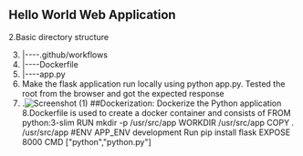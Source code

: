 ## Hello World Web Application
2.Basic directory structure

3. |----.github/workflows
4. |----Dockerfile
5. |----app.py
6. Make the flask application run locally using python app.py. Tested the root  from the browser and got the expected response
7. .![Screenshot (1)](https://github.com/Mathimohamed/py-ci-cd/assets/151551076/67b95d13-0b63-4127-954a-5d600d37d75e)
##Dockerization: Dockerize the Python application
8.Dockerfile is used to create a docker container and consists of
FROM python:3-slim
RUN mkdir -p /usr/src/app
WORKDIR /usr/src/app
COPY . /usr/src/app
#ENV APP_ENV development
Run pip install flask 
EXPOSE 8000
CMD ["python","python.py"]


